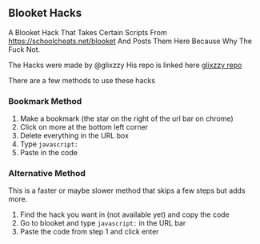 ## Blooket Hacks
A Blooket Hack That Takes Certain Scripts From https://schoolcheats.net/blooket And Posts Them Here Because Why The Fuck Not.

The Hacks were made by @glixzzy
His repo is linked here [glixzzy repo](https://github.com/glixzzy/blooket-hack)

There are a few methods to use these hacks
### Bookmark Method

1. Make a bookmark (the star on the right of the url bar on chrome)
2. Click on more at the bottom left corner
3. Delete everything in the URL box
4. Type `javascript:`
5. Paste in the code

### Alternative Method

This is a faster or maybe slower method that skips a few steps but adds more.

1. Find the hack you want in (not available yet) and copy the code
2. Go to blooket and type `javascript:` in the URL bar
3. Paste the code from step 1 and click enter
